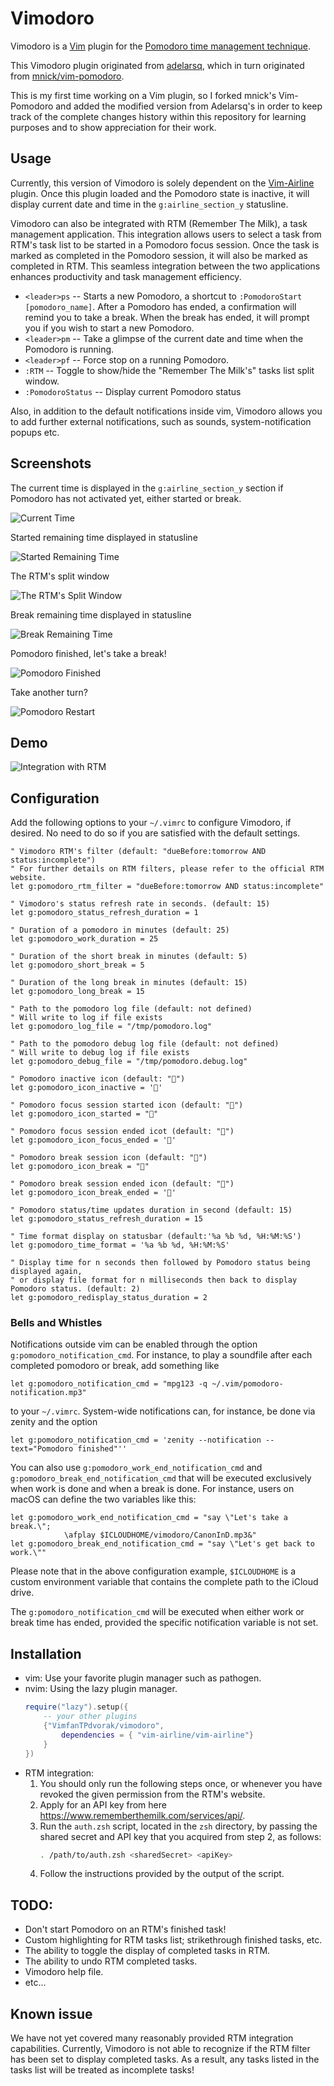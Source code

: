 Vimodoro
========

Vimodoro is a [Vim](http://www.vim.org) plugin for the [Pomodoro time management technique](http://www.pomodorotechnique.com/).

This Vimodoro plugin originated from [adelarsq](https://github.com/adelarsq/vim-pomodoro), which in turn originated
from [mnick/vim-pomodoro](https://github.com/mnick/vim-pomodoro).

This is my first time working on a Vim plugin, so I forked mnick's Vim-Pomodoro
and added the modified version from Adelarsq's in order to keep track of the
complete changes history within this repository for learning purposes and to
show appreciation for their work.

Usage
-----
Currently, this version of Vimodoro is solely dependent on the [Vim-Airline](https://github.com/vim-airline/vim-airline)
plugin. Once this plugin loaded and the Pomodoro state is inactive, it will
display current date and time in the `g:airline_section_y` statusline.

Vimodoro can also be integrated with RTM (Remember The Milk), a task management
application. This integration allows users to select a task from RTM's task list
to be started in a Pomodoro focus session. Once the task is marked as completed
in the Pomodoro session, it will also be marked as completed in RTM. This
seamless integration between the two applications enhances productivity and task
management efficiency.

* `<leader>ps` -- Starts a new Pomodoro, a shortcut to `:PomodoroStart
  [pomodoro_name]`.
    After a Pomodoro has ended, a confirmation will remind you to take a break.
    When the break has ended, it will prompt you if you wish to start a new
    Pomodoro.
* `<leader>pm` -- Take a glimpse of the current date and time when the Pomodoro
  is running.
* `<leader>pf` -- Force stop on a running Pomodoro.
* `:RTM` -- Toggle to show/hide the "Remember The Milk's" tasks list split window.
* `:PomodoroStatus` -- Display current Pomodoro status

Also, in addition to the default notifications inside vim, Vimodoro allows
you to add further external notifications, such as sounds, system-notification
popups etc.

Screenshots
-----------
The current time is displayed in the `g:airline_section_y` section if Pomodoro
has not activated yet, either started or break.

![Current Time](img/ShowCurrentTime.png)

Started remaining time displayed in statusline

![Started Remaining Time](img/StartedRemainingTime.png)

The RTM's split window

![The RTM's Split Window](img/TheRTMSplitWindow.png)

Break remaining time displayed in statusline

![Break Remaining Time](img/BreakRemainingTime.png)

Pomodoro finished, let's take a break!

![Pomodoro Finished](img/LetsTakeABreak.png)

Take another turn?

![Pomodoro Restart](img/LetsGetBackToWork.png)

Demo
----
![Integration with RTM](img/vimodoro.gif)

Configuration
-------------
Add the following options to your `~/.vimrc` to configure Vimodoro, if desired.
No need to do so if you are satisfied with the default settings.

    " Vimodoro RTM's filter (default: "dueBefore:tomorrow AND status:incomplete")
    " For further details on RTM filters, please refer to the official RTM website.
    let g:pomodoro_rtm_filter = "dueBefore:tomorrow AND status:incomplete"

    " Vimodoro's status refresh rate in seconds. (default: 15)
    let g:pomodoro_status_refresh_duration = 1

    " Duration of a pomodoro in minutes (default: 25)
    let g:pomodoro_work_duration = 25

    " Duration of the short break in minutes (default: 5)
    let g:pomodoro_short_break = 5

    " Duration of the long break in minutes (default: 15)
    let g:pomodoro_long_break = 15

    " Path to the pomodoro log file (default: not defined)
    " Will write to log if file exists
    let g:pomodoro_log_file = "/tmp/pomodoro.log"

    " Path to the pomodoro debug log file (default: not defined)
    " Will write to debug log if file exists
    let g:pomodoro_debug_file = "/tmp/pomodoro.debug.log"

    " Pomodoro inactive icon (default: "🤖")
    let g:pomodoro_icon_inactive = '🤖'

    " Pomodoro focus session started icon (default: "🍅")
    let g:pomodoro_icon_started = "🍅"

    " Pomodoro focus session ended icot (default: "🌭")
    let g:pomodoro_icon_focus_ended = '🌭'

    " Pomodoro break session icon (default: "🍕")
    let g:pomodoro_icon_break = "🍕"

    " Pomodoro break session ended icon (default: "🍏")
    let g:pomodoro_icon_break_ended = '🍏'

    " Pomodoro status/time updates duration in second (default: 15)
    let g:pomodoro_status_refresh_duration = 15

    " Time format display on statusbar (default:'%a %b %d, %H:%M:%S')
    let g:pomodoro_time_format = '%a %b %d, %H:%M:%S'

    " Display time for n seconds then followed by Pomodoro status being displayed again,
    " or display file format for n milliseconds then back to display Pomodoro status. (default: 2)
    let g:pomodoro_redisplay_status_duration = 2


### Bells and Whistles
Notifications outside vim can be enabled through the option `g:pomodoro_notification_cmd`.
For instance, to play a soundfile after each completed pomodoro or break, add something like

    let g:pomodoro_notification_cmd = "mpg123 -q ~/.vim/pomodoro-notification.mp3"

to your `~/.vimrc`. System-wide notifications can, for instance, be done via zenity and
the option

    let g:pomodoro_notification_cmd = 'zenity --notification --text="Pomodoro finished"''

You can also use `g:pomodoro_work_end_notification_cmd` and `g:pomodoro_break_end_notification_cmd`
that will be executed exclusively when work is done and when a break is done.  For instance,
users on macOS can define the two variables like this:

    let g:pomodoro_work_end_notification_cmd = "say \"Let's take a break.\";
                \afplay $ICLOUDHOME/vimodoro/CanonInD.mp3&"
    let g:pomodoro_break_end_notification_cmd = "say \"Let's get back to work.\""

Please note that in the above configuration example, `$ICLOUDHOME` is a custom
environment variable that contains the complete path to the iCloud drive.

The `g:pomodoro_notification_cmd` will be executed when either work or break
time has ended, provided the specific notification variable is not set.

Installation
------------
* vim: Use your favorite plugin manager such as pathogen.
* nvim: Using the lazy plugin manager.
    ```lua
    require("lazy").setup({
        -- your other plugins
        {"VimfanTPdvorak/vimodoro",
            dependencies = { "vim-airline/vim-airline"}
        }
    })
    ```
* RTM integration:
    1. You should only run the following steps once, or whenever you have
       revoked the given permission from the RTM's website.
    2. Apply for an API key from here https://www.rememberthemilk.com/services/api/.
    3. Run the `auth.zsh` script, located in the `zsh` directory, by passing the
       shared secret and API key that you acquired from step 2, as follows:
        ```zsh
        . /path/to/auth.zsh <sharedSecret> <apiKey>
        ```
    4. Follow the instructions provided by the output of the script.

TODO:
-----
* Don't start Pomodoro on an RTM's finished task!
* Custom highlighting for RTM tasks list; strikethrough finished tasks, etc.
* The ability to toggle the display of completed tasks in RTM.
* The ability to undo RTM completed tasks.
* Vimodoro help file.
* etc...

Known issue
-----------
We have not yet covered many reasonably provided RTM integration capabilities.
Currently, Vimodoro is not able to recognize if the RTM filter has been set to
display completed tasks. As a result, any tasks listed in the tasks list will be
treated as incomplete tasks!
